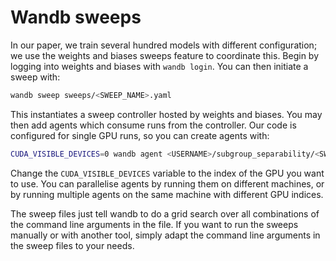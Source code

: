 # Wandb sweeps

In our paper, we train several hundred models with different configuration; we use the weights and biases sweeps feature to coordinate this. Begin by logging into weights and biases with `wandb login`. You can then initiate a sweep with:

```bash
wandb sweep sweeps/<SWEEP_NAME>.yaml
```

This instantiates a sweep controller hosted by weights and biases. You may then add agents which consume runs from the controller. Our code is configured for single GPU runs, so you can create agents with:

```bash
CUDA_VISIBLE_DEVICES=0 wandb agent <USERNAME>/subgroup_separability/<SWEEP_ID>
```

Change the `CUDA_VISIBLE_DEVICES` variable to the index of the GPU you want to use. You can parallelise agents by running them on different machines, or by running multiple agents on the same machine with different GPU indices.

The sweep files just tell wandb to do a grid search over all combinations of the command line arguments in the file. If you want to run the sweeps manually or with another tool, simply adapt the command line arguments in the sweep files to your needs.
